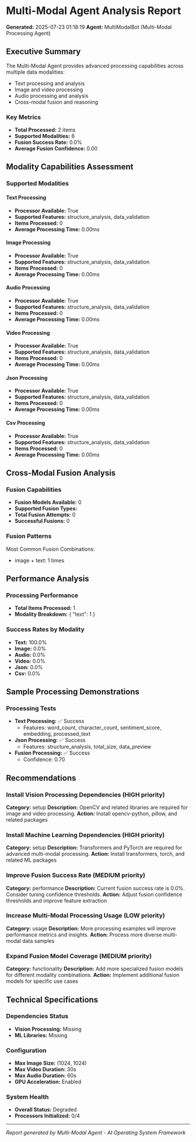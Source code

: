 # Multi-Modal Agent Analysis Report

**Generated:** 2025-07-23 01:18:19
**Agent:** MultiModalBot (Multi-Modal Processing Agent)

## Executive Summary

The Multi-Modal Agent provides advanced processing capabilities across multiple data modalities:
- Text processing and analysis
- Image and video processing
- Audio processing and analysis
- Cross-modal fusion and reasoning

### Key Metrics
- **Total Processed:** 2 items
- **Supported Modalities:** 6
- **Fusion Success Rate:** 0.0%
- **Average Fusion Confidence:** 0.00

## Modality Capabilities Assessment

### Supported Modalities

#### Text Processing
- **Processor Available:** True
- **Supported Features:** structure_analysis, data_validation
- **Items Processed:** 0
- **Average Processing Time:** 0.00ms

#### Image Processing
- **Processor Available:** True
- **Supported Features:** structure_analysis, data_validation
- **Items Processed:** 0
- **Average Processing Time:** 0.00ms

#### Audio Processing
- **Processor Available:** True
- **Supported Features:** structure_analysis, data_validation
- **Items Processed:** 0
- **Average Processing Time:** 0.00ms

#### Video Processing
- **Processor Available:** True
- **Supported Features:** structure_analysis, data_validation
- **Items Processed:** 0
- **Average Processing Time:** 0.00ms

#### Json Processing
- **Processor Available:** True
- **Supported Features:** structure_analysis, data_validation
- **Items Processed:** 0
- **Average Processing Time:** 0.00ms

#### Csv Processing
- **Processor Available:** True
- **Supported Features:** structure_analysis, data_validation
- **Items Processed:** 0
- **Average Processing Time:** 0.00ms

## Cross-Modal Fusion Analysis

### Fusion Capabilities
- **Fusion Models Available:** 0
- **Supported Fusion Types:**
- **Total Fusion Attempts:** 0
- **Successful Fusions:** 0

### Fusion Patterns

Most Common Fusion Combinations:
- image + text: 1 times

## Performance Analysis

### Processing Performance
- **Total Items Processed:** 1
- **Modality Breakdown:** {
  "text": 1
}

### Success Rates by Modality
- **Text:** 100.0%
- **Image:** 0.0%
- **Audio:** 0.0%
- **Video:** 0.0%
- **Json:** 0.0%
- **Csv:** 0.0%

## Sample Processing Demonstrations

### Processing Tests
- **Text Processing:** ✅ Success
  - Features: word_count, character_count, sentiment_score, embedding, processed_text
- **Json Processing:** ✅ Success
  - Features: structure_analysis, total_size, data_preview
- **Fusion Processing:** ✅ Success
  - Confidence: 0.70

## Recommendations

### Install Vision Processing Dependencies (HIGH priority)
**Category:** setup
**Description:** OpenCV and related libraries are required for image and video processing.
**Action:** Install opencv-python, pillow, and related packages

### Install Machine Learning Dependencies (HIGH priority)
**Category:** setup
**Description:** Transformers and PyTorch are required for advanced multi-modal processing.
**Action:** Install transformers, torch, and related ML packages

### Improve Fusion Success Rate (MEDIUM priority)
**Category:** performance
**Description:** Current fusion success rate is 0.0%. Consider tuning confidence thresholds.
**Action:** Adjust fusion confidence thresholds and improve feature extraction

### Increase Multi-Modal Processing Usage (LOW priority)
**Category:** usage
**Description:** More processing examples will improve performance metrics and insights.
**Action:** Process more diverse multi-modal data samples

### Expand Fusion Model Coverage (MEDIUM priority)
**Category:** functionality
**Description:** Add more specialized fusion models for different modality combinations.
**Action:** Implement additional fusion models for specific use cases


## Technical Specifications

### Dependencies Status
- **Vision Processing:** Missing
- **ML Libraries:** Missing

### Configuration
- **Max Image Size:** (1024, 1024)
- **Max Video Duration:** 30s
- **Max Audio Duration:** 60s
- **GPU Acceleration:** Enabled

### System Health
- **Overall Status:** Degraded
- **Processors Initialized:** 0/4

---

*Report generated by Multi-Modal Agent - AI Operating System Framework*
